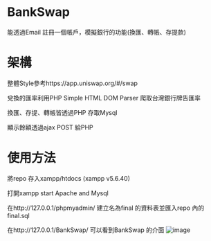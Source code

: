 # BankSwap
能透過Email 註冊一個帳戶，模擬銀行的功能(換匯、轉帳、存提款)

# 架構
整體Style參考https://app.uniswap.org/#/swap

兌換的匯率利用PHP Simple HTML DOM Parser 爬取台灣銀行牌告匯率

換匯、存提、轉帳皆透過PHP 存取Mysql

顯示餘額透過ajax POST 給PHP

# 使用方法
將repo 存入xampp/htdocs  (xampp v5.6.40)

打開xampp start Apache and Mysql

在http://127.0.0.1/phpmyadmin/ 建立名為final 的資料表並匯入repo 內的final.sql

在http://127.0.0.1/BankSwap/ 可以看到BankSwap 的介面
![image](https://user-images.githubusercontent.com/88305396/149658269-0224fea5-5e39-4389-ac34-818445ff904a.png)


